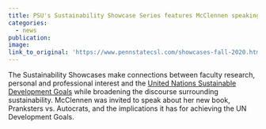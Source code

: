 ```yaml
---
title: PSU's Sustainability Showcase Series features McClennen speaking on new book.
categories: 
  - news
publication:
image:
link_to_original: 'https://www.pennstatecsl.com/showcases-fall-2020.html'
---
```


The Sustainability Showcases make connections between faculty research, personal and professional interest and the&nbsp;[United Nations Sustainable Development Goals](http://www.un.org/sustainabledevelopment/sustainable-development-goals/)&nbsp;while broadening the discourse surrounding sustainability. McClennen was invited to speak about her new book, Pranksters vs. Autocrats, and the implications it has for achieving the UN Development Goals.